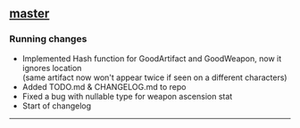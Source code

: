 ## [master](https://github.com/Skrity/enka_artifact_parser)

### Running changes

- Implemented Hash function for GoodArtifact and GoodWeapon, now it ignores location \
(same artifact now won't appear twice if seen on a different characters)
- Added TODO.md & CHANGELOG.md to repo
- Fixed a bug with nullable type for weapon ascension stat
- Start of changelog

---
